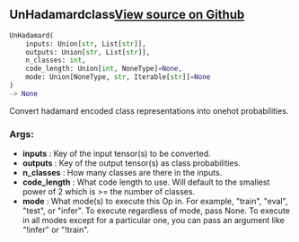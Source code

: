 ## UnHadamard<span class="tag">class</span><a class="sourcelink" href=https://github.com/fastestimator/fastestimator/blob/r1.1/fastestimator/op/tensorop/un_hadamard.py/#L34-L87>View source on Github</a>
```python
UnHadamard(
	inputs: Union[str, List[str]],
	outputs: Union[str, List[str]],
	n_classes: int,
	code_length: Union[int, NoneType]=None,
	mode: Union[NoneType, str, Iterable[str]]=None
)
-> None
```
Convert hadamard encoded class representations into onehot probabilities.


<h3>Args:</h3>

* **inputs** :  Key of the input tensor(s) to be converted.
* **outputs** :  Key of the output tensor(s) as class probabilities.
* **n_classes** :  How many classes are there in the inputs.
* **code_length** :  What code length to use. Will default to the smallest power of 2 which is >= the number of classes.
* **mode** :  What mode(s) to execute this Op in. For example, "train", "eval", "test", or "infer". To execute        regardless of mode, pass None. To execute in all modes except for a particular one, you can pass an argument        like "!infer" or "!train".




